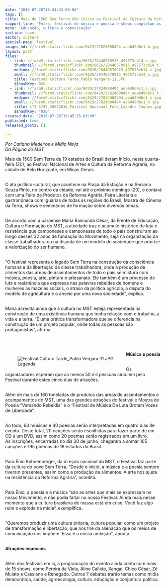 ```yaml
---
date: "2016-07-20T18:41:33-03:00"
tags: []
title: Mais de 1500 Sem Terra dão início ao Festival de Cultura da Reforma Agrária
support_line: "Feira, festival de música e poesia e shows completam as atrações na cidade de Belo Horizonte até o próximo domingo."
menu: "educação, cultura e comunicação"
section: cover
sector: culture
special-page: festival
images_hd: //farm9.staticflickr.com/8429/27824088494_aea049d6c1_b.jpg
layout: post
files:
  - link: //farm9.staticflickr.com/8626/28440570915_497573cb14_b.jpg
    thumbnail: //farm9.staticflickr.com/8626/28440570915_497573cb14_t.jpg
    medium: //farm9.staticflickr.com/8626/28440570915_497573cb14_z.jpg
    small: //farm9.staticflickr.com/8626/28440570915_497573cb14_n.jpg
    title: Festival Cultura Tarde_Pablo Vergara-11.JPG
    $$hashKey: 02X
  - link: //farm9.staticflickr.com/8429/27824088494_aea049d6c1_b.jpg
    thumbnail: //farm9.staticflickr.com/8429/27824088494_aea049d6c1_t.jpg
    medium: //farm9.staticflickr.com/8429/27824088494_aea049d6c1_z.jpg
    small: //farm9.staticflickr.com/8429/27824088494_aea049d6c1_n.jpg
    title: LT2_5745_20072016_Festinal Nacional_Foto_Leandro Taques.jpg
    $$hashKey: "030"
created_date: "2016-07-20T19:45:15-03:00"
published: true
releated_posts: []

---
```

<p><em>Por Catiana Medeiros e M&iacute;dia Ninja<br />
Da P&aacute;gina do MST&nbsp;</em></p>

<p>Mais de 1500 Sem Terra de 19 estados do Brasil deram in&iacute;cio, nesta quarta-feira (20), ao Festival Nacional de Artes e Cultura da Reforma Agr&aacute;ria, na cidade de Belo Horizonte, em Minas Gerais.</p>

<p><br />
O ato pol&iacute;tico-cultural, que acontece na Pra&ccedil;a da Esta&ccedil;&atilde;o e na Serraria Souza Pinto, no centro da cidade, vai at&eacute; o pr&oacute;ximo domingo (20), e contar&aacute; com uma Feira de Produtos da Reforma Agr&aacute;ria, Feira Liter&aacute;ria e gastron&ocirc;mica com iguarias de todas as regi&otilde;es do Brasil, Mostra de Cinema da Terra, shows e semin&aacute;rios de forma&ccedil;&atilde;o sobre diversos temas.</p>

<p><br />
De acordo com a paraense Maria Raimunda C&eacute;sar, da Frente de Educa&ccedil;&atilde;o, Cultura e Forma&ccedil;&atilde;o do MST, a atividade traz o ac&uacute;mulo hist&oacute;rico de luta e resist&ecirc;ncia que camponeses e camponesas de todo o pa&iacute;s constru&iacute;ram ao longo desses 32 anos de funda&ccedil;&atilde;o do Movimento, seja na organiza&ccedil;&atilde;o da classe trabalhadora ou na disputa de um modelo de sociedade que priorize a valoriza&ccedil;&atilde;o do ser humano.</p>

<p><br />
&ldquo;O festival representa o legado Sem Terra na constru&ccedil;&atilde;o da consci&ecirc;ncia humana e da liberta&ccedil;&atilde;o da classe trabalhadora, onde a produ&ccedil;&atilde;o de alimentos das &aacute;reas de assentamentos de todo o pa&iacute;s se mistura com m&uacute;sica, poesia, arte, pintura e artesanato. Ele tamb&eacute;m &eacute; um processo de luta e resist&ecirc;ncia que expressa nas palavras rebeldes de homens e mulheres as mazelas sociais, o atraso da pol&iacute;tica agr&iacute;cola, a disputa do modelo de agricultura e o anseio por uma nova sociedade&rdquo;, explica.</p>

<p><br />
Maria acredita ainda que a cultura no MST esteja representada na constru&ccedil;&atilde;o de uma exist&ecirc;ncia humana que tenha rela&ccedil;&atilde;o com o trabalho, a vida e a terra. &ldquo;&Eacute; uma pr&aacute;tica transformadora que se diferencia na constru&ccedil;&atilde;o de um projeto popular, onde todas as pessoas s&atilde;o protagonistas&rdquo;, afirma.</p>

<p><br />
&nbsp;</p>

<figure class="image" style="float:left"><img alt="Festival Cultura Tarde_Pablo Vergara-11.JPG" src="//farm9.staticflickr.com/8626/28440570915_497573cb14_b.jpg" />
<figcaption>Legenda</figcaption>
</figure>

<p><strong>M&uacute;sica e poesia</strong></p>

<p><br />
Os organizadores esperam que ao menos 50 mil pessoas circulem pelo Festival durante estes cinco dias de atra&ccedil;&otilde;es.&nbsp;</p>

<p><br />
Al&eacute;m de mais de 160 toneladas de produtos das &aacute;reas de assentamentos e acampamentos do MST, uma das grandes atra&ccedil;&otilde;es do festival &eacute; Mostra de Poesia &ldquo;Versando Rebeldia&rdquo; e o &ldquo;Festival de M&uacute;sica Da Luta Brotam Vozes de Liberdade&rdquo;.&nbsp;</p>

<p><br />
Ao todo, 60 m&uacute;sicas e 40 poesias ser&atilde;o interpretadas em quatro dias de evento. Deste total, 20 can&ccedil;&otilde;es ser&atilde;o escolhidas para fazer parte de um CD e um DVD, assim como 20 poemas ser&atilde;o registrados em um livro.<br />
As inscri&ccedil;&otilde;es, encerradas no dia 30 de junho, chegaram a somar 105 can&ccedil;&otilde;es e 195 poemas de 18 estados do Brasil.</p>

<p><br />
Para &Ecirc;nio Bohnenberger, da dire&ccedil;&atilde;o nacional do MST, o Festival faz parte da cultura do povo Sem Terra. &ldquo;Desde o in&iacute;cio, a m&uacute;sica e a poesia sempre tiveram presentes, assim como a produ&ccedil;&atilde;o de alimentos. A arte nos ajuda na resist&ecirc;ncia da Reforma Agr&aacute;ria&rdquo;, acredita.&nbsp;</p>

<p><br />
Para &Ecirc;nio, a poesia e a m&uacute;sica &ldquo;s&atilde;o as artes que mais se expressam no nosso Movimento, e n&atilde;o podia faltar no nosso Festival. Ainda mais nesse momento que a cultura brasileira de massa est&aacute; em crise. Voc&ecirc; faz algo ruim e explode na m&iacute;dia&rdquo;, exemplifica.&nbsp;</p>

<p><br />
&ldquo;Queremos produzir uma cultura pr&oacute;pria, cultura popular, como um projeto de transforma&ccedil;&atilde;o e liberta&ccedil;&atilde;o, que nos tire da aliena&ccedil;&atilde;o que os meios de comunica&ccedil;&atilde;o nos imp&otilde;em. Essa &eacute; a nossa ambi&ccedil;&atilde;o&quot;, aponta.</p>

<p><br />
<strong>Atra&ccedil;&otilde;es especiais</strong></p>

<p><br />
Al&eacute;m dos festivais em si, a programa&ccedil;&atilde;o do evento ainda conta com mais de 15 shows, como Pereira da Viola, Aline Calixto, Xangai, Chico C&eacute;sar, Z&eacute; Mulato e Cassiano e Renegado. Outros 7 debates trar&atilde;o temas como m&iacute;dia democr&aacute;tica, sa&uacute;de, agroecologia, cultura, educa&ccedil;&atilde;o e conjuntura pol&iacute;tica.</p>

<p>&nbsp;</p>
